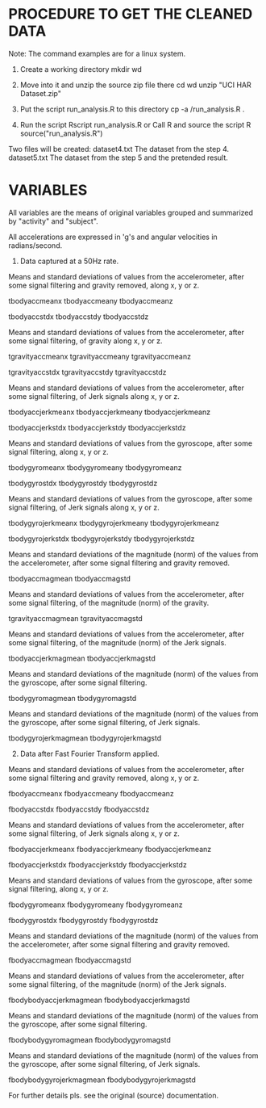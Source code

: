 PROCEDURE TO GET THE CLEANED DATA
=================================

Note: The command examples are for a linux system.

1. Create a working directory
  mkdir wd

2. Move into it and unzip the source zip file there
  cd wd
  unzip "UCI HAR Dataset.zip"

3. Put the script run_analysis.R to this directory
  cp -a <path where the program was downloaded>/run_analysis.R .

4. Run the script
  Rscript run_analysis.R
or
  Call R and source the script
    R
    source("run_analysis.R")

Two files will be created:
dataset4.txt        The dataset from the step 4.
dataset5.txt        The dataset from the step 5 and the pretended result.



VARIABLES
=========


All variables are the means of original variables
grouped and summarized by "activity" and "subject".

All accelerations are expressed in 'g's and angular
velocities in radians/second.


1. Data captured at a 50Hz rate.

Means and standard deviations of values from the accelerometer,
after some signal filtering and gravity removed, along x, y or z.

tbodyaccmeanx
tbodyaccmeany
tbodyaccmeanz

tbodyaccstdx
tbodyaccstdy
tbodyaccstdz


Means and standard deviations of values from the accelerometer,
after some signal filtering, of gravity along x, y or z.

tgravityaccmeanx
tgravityaccmeany
tgravityaccmeanz

tgravityaccstdx
tgravityaccstdy
tgravityaccstdz


Means and standard deviations of values from the accelerometer,
after some signal filtering, of Jerk signals along x, y or z.

tbodyaccjerkmeanx
tbodyaccjerkmeany
tbodyaccjerkmeanz

tbodyaccjerkstdx
tbodyaccjerkstdy
tbodyaccjerkstdz


Means and standard deviations of values from the gyroscope,
after some signal filtering, along x, y or z.

tbodygyromeanx
tbodygyromeany
tbodygyromeanz

tbodygyrostdx
tbodygyrostdy
tbodygyrostdz


Means and standard deviations of values from the gyroscope,
after some signal filtering, of Jerk signals along x, y or z.

tbodygyrojerkmeanx
tbodygyrojerkmeany
tbodygyrojerkmeanz

tbodygyrojerkstdx
tbodygyrojerkstdy
tbodygyrojerkstdz


Means and standard deviations of the magnitude (norm)
of the values from the accelerometer, after some signal filtering
and gravity removed.

tbodyaccmagmean
tbodyaccmagstd


Means and standard deviations of values from the accelerometer,
after some signal filtering, of the magnitude (norm) of the gravity.

tgravityaccmagmean
tgravityaccmagstd

Means and standard deviations of values from the accelerometer,
after some signal filtering, of the magnitude (norm) of the
Jerk signals.

tbodyaccjerkmagmean
tbodyaccjerkmagstd


Means and standard deviations of the magnitude (norm)
of the values from the gyroscope, after some signal filtering.

tbodygyromagmean
tbodygyromagstd


Means and standard deviations of the magnitude (norm)
of the values from the gyroscope, after some signal filtering,
of Jerk signals.

tbodygyrojerkmagmean
tbodygyrojerkmagstd



2. Data after Fast Fourier Transform applied.

Means and standard deviations of values from the accelerometer,
after some signal filtering and gravity removed, along x, y or z.

fbodyaccmeanx
fbodyaccmeany
fbodyaccmeanz

fbodyaccstdx
fbodyaccstdy
fbodyaccstdz


Means and standard deviations of values from the accelerometer,
after some signal filtering, of Jerk signals along x, y or z.

fbodyaccjerkmeanx
fbodyaccjerkmeany
fbodyaccjerkmeanz

fbodyaccjerkstdx
fbodyaccjerkstdy
fbodyaccjerkstdz


Means and standard deviations of values from the gyroscope,
after some signal filtering, along x, y or z.

fbodygyromeanx
fbodygyromeany
fbodygyromeanz

fbodygyrostdx
fbodygyrostdy
fbodygyrostdz

Means and standard deviations of the magnitude (norm)
of the values from the accelerometer, after some signal filtering
and gravity removed.

fbodyaccmagmean
fbodyaccmagstd


Means and standard deviations of values from the accelerometer,
after some signal filtering, of the magnitude (norm) of the
Jerk signals.

fbodybodyaccjerkmagmean
fbodybodyaccjerkmagstd


Means and standard deviations of the magnitude (norm)
of the values from the gyroscope, after some signal filtering.

fbodybodygyromagmean
fbodybodygyromagstd


Means and standard deviations of the magnitude (norm)
of the values from the gyroscope, after some signal filtering,
of Jerk signals.

fbodybodygyrojerkmagmean
fbodybodygyrojerkmagstd


For further details pls. see the original (source) documentation.
